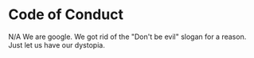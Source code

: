 # Code of Conduct

N/A
We are google. We got rid of the "Don't be evil" slogan for a reason.
Just let us have our dystopia.
